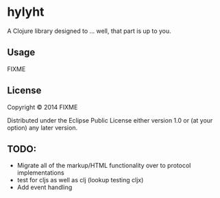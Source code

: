 # hylyht

A Clojure library designed to ... well, that part is up to you.

## Usage

FIXME

## License

Copyright © 2014 FIXME

Distributed under the Eclipse Public License either version 1.0 or (at
your option) any later version.

## TODO:
- Migrate all of the markup/HTML functionality over to protocol implementations
- test for cljs as well as clj (lookup testing cljx)
- Add event handling

